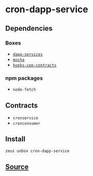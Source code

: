 
cron-dapp-service 
====================




## Dependencies
### Boxes
* [`dapp-services`](dapp-services.md)
* [`mocha`](mocha.md)
* [`hooks-cpp-contracts`](hooks-cpp-contracts.md)
### npm packages
* `node-fetch`
## Contracts
* `cronservice`
* `cronconsumer`
## Install
```bash
zeus unbox cron-dapp-service
```







## [Source](https://github.com/liquidapps-io/zeus-sdk/tree/master/boxes/groups/services/cron-dapp-service)
